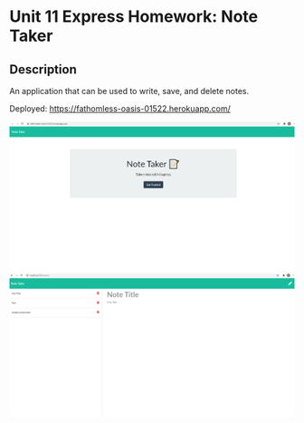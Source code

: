 # Unit 11 Express Homework: Note Taker

## Description

An application that can be used to write, save, and delete notes.

Deployed: https://fathomless-oasis-01522.herokuapp.com/

<img src="/develop/public/assets/heroku.png">
<img src="/develop/public/assets/functioning.png">
